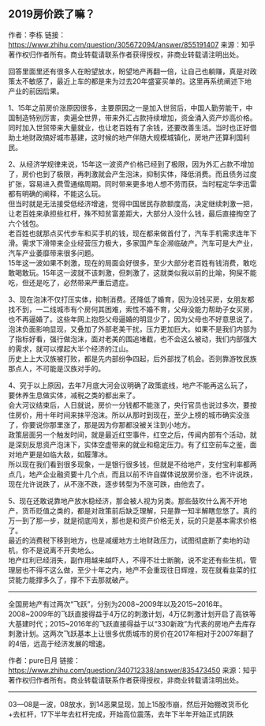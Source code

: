 2019房价跌了嘛？
-------------------
作者：李栋
链接：https://www.zhihu.com/question/305672094/answer/855191407
来源：知乎
著作权归作者所有。商业转载请联系作者获得授权，非商业转载请注明出处。

回答里面里还有很多人在盼望放水，盼望地产再翻一倍，让自己也躺赚，真是对政策太不敏感了，最近上车的都是来为过去20年盛宴买单的。这里再系统阐述下地产业的前因后果。

1、15年之前房价涨原因很多，主要原因之一是加入世贸后，中国人勤劳能干，中国制造特别厉害，卖遍全世界，带来外汇占款持续增加，资金涌入资产炒高价格。      
同时加入世贸带来大量就业，也让老百姓有了余钱，还要改善生活。当时也正好借助土地财政搞好城市基建，这时候的地产伴随大规模城镇化，房地产还算利国利民。

2、从经济学规律来说，15年这一波资产价格已经到了极限，因为外汇占款不增加了，房价也到了极限，再刺激就会产生泡沫，抑制实体，降低消费。而且债务过度扩张，容易进入费雪通缩周期。同时带来更多地人想不劳而获。当时程定华李迅雷都有明确的阐释，不能这么玩。    
但当时就是无法接受低经济增速，觉得中国居民存款额度高，决定继续刺激一把，让老百姓来承担些杠杆，殊不知贫富差距大，大部分人没什么钱，最后直接掏空了六个钱包。       
老百姓也就那点买代步车和买手机的钱，现在都来做首付了，汽车手机需求连年下滑。需求下滑带来企业经营压力极大，多家国产车企濒临破产。汽车可是大产业，汽车产业萎靡带来很多问题。     
15年这一波如果不刺激，现在的局面会好很多，至少大部分老百姓有钱消费，敢吃敢喝敢玩。15年这一波就不该刺激，但刺激了，这就类似我以前的比喻，狗屎不能吃，但还是吃了，必然带来严重后遗症。

3、现在泡沫不仅打压实体，抑制消费。还降低了婚育，因为没钱买房，女朋友都找不到，一二线城市有个房何其困难，索性不婚不育，父母没能力帮助子女买房，也不再逼婚了。这些年网上抱怨父母逼婚的明显少了，因为父母也不好意思说了。    
泡沫负面影响显现，又叠加了外部老美干扰，压力更加巨大。如果不是我们内部为了指标好看，强行做泡沫，面对老美的围追堵截，也不会这么被动，我们内部强大的需求，就可以撑起大半个经济的江山。      
历史上上大汉族被打败，都是先内部纷争四起，后外部找了机会。否则靠游牧民族那点人，不可能是汉族对手的。

4、究于以上原因，去年7月底大河会议明确了政策底线，地产不能再这么玩了，要休养生息做实体，减税之类的都出来了。     
会大河议结束后，人日就说，房价一分钱都不能涨了，央行官员也说过多次，要按住房价，用十年时间来抹平泡沫。所以从那时到现在，至少上榜的城市确实没涨了，你要说你那里涨了，那是因为你那都没被关注到小地方。   
政策层面另一个触发时间，就是最近红空事件，红空之后，传闻内部有个活动，就是深刻反思资产泡沫下，实体空虚带来的就业和稳定压力。有了红空前车之鉴，面对地产更是如临大敌，如履薄冰。    
所以现在我们看到很多现象，一是银行很多钱，但就是不给地产，支付宝利率都两点几，地产企业融资要十几个点，而且以前不许自媒体说放房价涨，也不许说跌，现在允许说跌了，从不涨不跌，逐步转型为不涨可跌，由他去了。

5、现在还敢说靠地产放水稳经济，那会被人视为另类。那些鼓吹什么离不开地产，货币贬值之类的，都是对政策前后缺乏理解，只是靠一知半解瞎忽悠了。真的万一到了那一步，就是彻底闯关，那也是和资产价格无关，玩的只是基本需求价格了。    
最近的消费税下移到地方，也是减缓地方土地财政压力，试图彻底断了卖地的动机，你不是说离不开卖地么。       
地产红利已经消失，副作用越来越吓人，不得不壮士断腕，说不定还有些生机，管理层也不得不这么做，至少十年之内，地产不会重现往日辉煌，现在就看韭菜的扛贷能力能撑多久了，撑不下去那就破产。

----------

全国房地产有过两次“飞跃”，分别为2008~2009年以及2015~2016年。2008~2009年的飞跃直接得益于4万亿的刺激计划，4万亿刺激计划开启了高铁等大基建时代；2015~2016年的飞跃直接得益于以“330新政”为代表的房地产去库存刺激计划。这两次飞跃基本上让很多优质城市的房价在2017年相对于2007年翻了的4倍，远高于经济发展的增速。

作者：pure日月
链接：https://www.zhihu.com/question/340712338/answer/835473450
来源：知乎
著作权归作者所有。商业转载请联系作者获得授权，非商业转载请注明出处。

------------
03—08是一波，08放水，到14恶果显现，加上15股市崩，然后开始棚改货币化+去杠杆，17下半年去杠杆完成，开始高位震荡，去年下半年开始正式阴跌